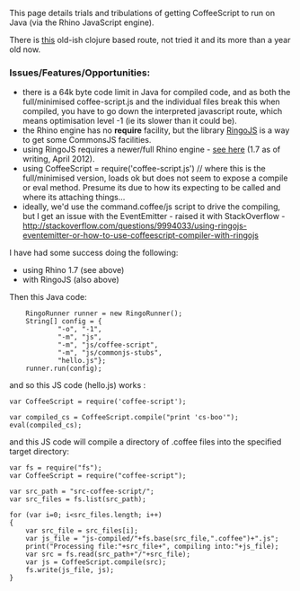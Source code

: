 This page details trials and tribulations of getting CoffeeScript to run on Java (via the Rhino JavaScript engine).

There is [this](https://github.com/tbatchelli/cljs) old-ish clojure based route, not tried it and its more than a year old now.

### Issues/Features/Opportunities:
* there is a 64k byte code limit in Java for compiled code, and as both the full/minimised coffee-script.js and the individual files break this when compiled, you have to go down the interpreted javascript route, which means optimisation level -1 (ie its slower than it could be).
* the Rhino engine has no **require** facility, but the library [RingoJS](http://ringojs.org/) is a way to get some CommonsJS facilities.
* using RingoJS requires a newer/full Rhino engine - [see here](http://www.mozilla.org/rhino/) (1.7 as of writing, April 2012).
* using CoffeeScript = require('coffee-script.js') // where this is the full/minimised version, loads ok but does not seem to expose a compile or eval method.  Presume its due to how its expecting to be called and where its attaching things...
* ideally, we'd use the command.coffee/js script to drive the compiling, but I get an issue with the EventEmitter - raised it with StackOverflow - http://stackoverflow.com/questions/9994033/using-ringojs-eventemitter-or-how-to-use-coffeescript-compiler-with-ringojs

I have had some success doing the following:
* using Rhino 1.7 (see above)
* with RingoJS (also above)

Then this Java code:

        RingoRunner runner = new RingoRunner();
        String[] config = {
                "-o", "-1",
                "-m", "js",
                "-m", "js/coffee-script",
                "-m", "js/commonjs-stubs",
                "hello.js"};
        runner.run(config);

and so this JS code (hello.js) works :

    var CoffeeScript = require('coffee-script');

    var compiled_cs = CoffeeScript.compile("print 'cs-boo'");
    eval(compiled_cs);

and this JS code will compile a directory of .coffee files into the specified target directory:

    var fs = require("fs");
    var CoffeeScript = require("coffee-script");

    var src_path = "src-coffee-script/";
    var src_files = fs.list(src_path);

    for (var i=0; i<src_files.length; i++)
    {
        var src_file = src_files[i];
        var js_file = "js-compiled/"+fs.base(src_file,".coffee")+".js";
        print("Processing file:"+src_file+", compiling into:"+js_file);
        var src = fs.read(src_path+"/"+src_file);
        var js = CoffeeScript.compile(src);
        fs.write(js_file, js);
    }

